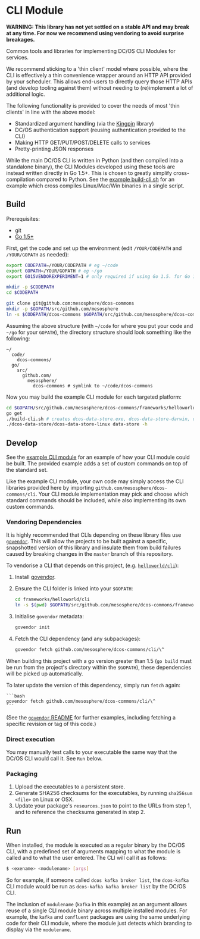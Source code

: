# CLI Module

**WARNING: This library has not yet settled on a stable API and may break at any time. For now we recommend using vendoring to avoid surprise breakages.**

Common tools and libraries for implementing DC/OS CLI Modules for services.

We recommend sticking to a 'thin client' model where possible, where the CLI is effectively a thin convenience wrapper around an HTTP API provided by your scheduler. This allows end-users to directly query those HTTP APIs (and develop tooling against them) without needing to (re)implement a lot of additional logic.

The following functionality is provided to cover the needs of most 'thin clients' in line with the above model:
- Standardized argument handling (via the [Kingpin](https://github.com/alecthomas/kingpin) library)
- DC/OS authentication support (reusing authentication provided to the CLI)
- Making HTTP GET/PUT/POST/DELETE calls to services
- Pretty-printing JSON responses

While the main DC/OS CLI is written in Python (and then compiled into a standalone binary), the CLI Modules developed using these tools are instead written directly in Go 1.5+. This is chosen to greatly simplify cross-compilation compared to Python. See the [example build-cli.sh](../frameworks/helloworld/cli/build-cli.sh) for an example which cross compiles Linux/Mac/Win binaries in a single script.

## Build

Prerequisites:
- git
- [Go 1.5+](https://golang.org/dl/)

First, get the code and set up the environment (edit `/YOUR/CODEPATH` and `/YOUR/GOPATH` as needed):

```bash
export CODEPATH=/YOUR/CODEPATH # eg ~/code
export GOPATH=/YOUR/GOPATH # eg ~/go
export GO15VENDOREXPERIMENT=1 # only required if using Go 1.5. for Go 1.6+ this step can be skipped

mkdir -p $CODEPATH
cd $CODEPATH

git clone git@github.com:mesosphere/dcos-commons
mkdir -p $GOPATH/src/github.com/mesosphere
ln -s $CODEPATH/dcos-commons $GOPATH/src/github.com/mesosphere/dcos-commons
```

Assuming the above structure (with `~/code` for where you put your code and `~/go` for your `GOPATH`), the directory structure should look something like the following:

```
~/
  code/
    dcos-commons/
  go/
    src/
      github.com/
        mesosphere/
          dcos-commons # symlink to ~/code/dcos-commons
```

Now you may build the example CLI module for each targeted platform:

```bash
cd $GOPATH/src/github.com/mesosphere/dcos-commons/frameworks/helloworld/cli
go get
./build-cli.sh # creates dcos-data-store.exe, dcos-data-store-darwin, dcos-data-store-linux
./dcos-data-store/dcos-data-store-linux data-store -h
```

## Develop

See the [example CLI module](../frameworks/helloworld/cli/) for an example of how your CLI module could be built. The provided example adds a set of custom commands on top of the standard set.

Like the example CLI module, your own code may simply access the CLI libraries provided here by importing `github.com/mesosphere/dcos-commons/cli`. Your CLI module implementation may pick and choose which standard commands should be included, while also implementing its own custom commands.

### Vendoring Dependencies

It is highly recommended that CLIs depending on these library files use [`govendor`](https://github.com/kardianos/govendor). This will allow the projects to be built against a specific, snapshotted version of this library and insulate them from build failures caused by breaking changes in the `master` branch of this repository.

To vendorise a CLI that depends on this project, (e.g. [`helloworld/cli`](/frameworks/helloworld/cli/)):

1. Install [govendor](https://github.com/kardianos/govendor).

1. Ensure the CLI folder is linked into your `$GOPATH`:

    ```bash
    cd frameworks/helloworld/cli
    ln -s $(pwd) $GOPATH/src/github.com/mesosphere/dcos-commons/frameworks/helloworld/cli
    ```

1. Initialise `govendor` metadata:

    ```bash
    govendor init
    ```

1. Fetch the CLI dependency (and any subpackages):

    ```bash
    govendor fetch github.com/mesosphere/dcos-commons/cli/\^
    ```

When building this project with a go version greater than 1.5 (`go build` must be run from the project's directory within the `$GOPATH`), these dependencies will be picked up automatically.

To later update the version of this dependency, simply run `fetch` again:

    ```bash
    govendor fetch github.com/mesosphere/dcos-commons/cli/\^
    ```

(See the [`govendor` README](https://github.com/kardianos/govendor) for further examples, including fetching a specific revision or tag of this code.)

### Direct execution

You may manually test calls to your executable the same way that the DC/OS CLI would call it. See `Run` below.

### Packaging

1. Upload the executables to a persistent store.
2. Generate SHA256 checksums for the executables, by running `sha256sum <file>` on Linux or OSX.
3. Update your package's `resources.json` to point to the URLs from step 1, and to reference the checksums generated in step 2.

## Run

When installed, the module is executed as a regular binary by the DC/OS CLI, with a predefined set of arguments mapping to what the module is called and to what the user entered. The CLI will call it as follows:

```bash
$ <exename> <modulename> [args]
```

So for example, if someone called `dcos kafka broker list`, the `dcos-kafka` CLI module would be run as `dcos-kafka kafka broker list` by the DC/OS CLI.

The inclusion of `modulename` (`kafka` in this example) as an argument allows reuse of a single CLI module binary across multiple installed modules. For example, the `kafka` and `confluent` packages are using the same underlying code for their CLI module, where the module just detects which branding to display via the `modulename`.
